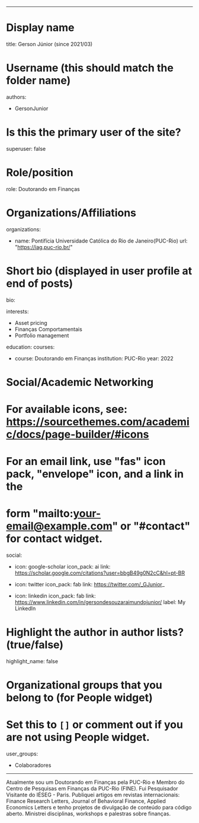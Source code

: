 
---
# Display name
title: Gerson Júnior (since 2021/03)

# Username (this should match the folder name)
authors:
- GersonJunior


# Is this the primary user of the site?
superuser: false

# Role/position
role: Doutorando em Finanças

# Organizations/Affiliations
organizations:
- name: Pontifícia Universidade Católica do Rio de Janeiro(PUC-Rio)
  url: "https://iag.puc-rio.br/"

# Short bio (displayed in user profile at end of posts)
bio: 

interests:
- Asset pricing
- Finanças Comportamentais
- Portfolio management

education:
  courses:
  - course: Doutorando em Finanças
    institution: PUC-Rio
    year: 2022

# Social/Academic Networking
# For available icons, see: https://sourcethemes.com/academic/docs/page-builder/#icons
#   For an email link, use "fas" icon pack, "envelope" icon, and a link in the
#   form "mailto:your-email@example.com" or "#contact" for contact widget.

social:
- icon: google-scholar
  icon_pack: ai
  link: https://scholar.google.com/citations?user=bbgB49g0N2cC&hl=pt-BR

- icon: twitter
  icon_pack: fab
  link: https://twitter.com/_GJunior_
  
- icon: linkedin
  icon_pack: fab
  link: https://www.linkedin.com/in/gersondesouzaraimundojunior/
  label: My LinkedIn
  
# Highlight the author in author lists? (true/false)
highlight_name: false

# Organizational groups that you belong to (for People widget)
#   Set this to `[]` or comment out if you are not using People widget.

user_groups:
- Colaboradores

---

Atualmente sou um Doutorando em Finanças pela PUC-Rio e Membro do Centro de Pesquisas em Finanças da PUC-Rio (FINE). Fui Pesquisador Visitante do IÉSEG - Paris. Publiquei artigos em revistas internacionais: Finance Research Letters, Journal of Behavioral Finance, Applied Economics Letters e tenho projetos de divulgação de conteúdo para código aberto. Ministrei disciplinas, workshops e palestras sobre finanças.
